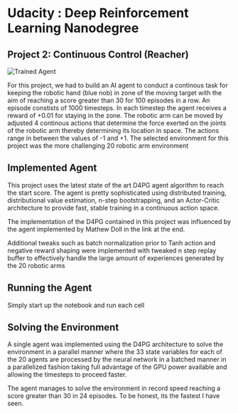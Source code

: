[//]: # (Image References)

[image1]: https://user-images.githubusercontent.com/10624937/43851024-320ba930-9aff-11e8-8493-ee547c6af349.gif "Trained Agent"


# Udacity : Deep Reinforcement Learning Nanodegree

## Project 2: Continuous Control (Reacher)

![Trained Agent][image1]

For this project, we had to build an AI agent to conduct a continous task for keeping the robotic hand (blue nob) in zone of the moving target with the aim of reaching a score greater than 30 for 100 episodes in a row. An episode constists of 1000 timesteps. In each timestep the agent receives a reward of +0.01 for staying in the zone. The robotic arm can be moved by adjusted 4 continous actions that determine the force exerted on the joints of the robotic arm thereby determining its location in space. The actions range in between the values of -1 and +1. The selected environment for this project was the more challenging 20 robotic arm environment

## Implemented Agent

This project uses the latest state of the art D4PG agent algorithm to reach the start score. The agent is pretty sophisticated using distributed training, distributional value estimation, n-step bootstrapping, and an Actor-Critic architecture to provide fast, stable training in a continuous action space.

The implementation of the D4PG contained in this project was influenced by the agent implemented by Mathew Doll in the link at the end.

Additional tweaks such as batch normalization prior to Tanh action and negative reward shaping were implemented with tweaked n step replay buffer to effectively handle the large amount of experiences generated by the 20 robotic arms

## Running the Agent

Simply start up the notebook and run each cell

## Solving the Environment

A single agent was implemented using the D4PG architecture to solve the environment in a parallel manner where the 33 state variables for each of the 20 agents are processed by the neural network in a batched manner in a parallelized fashion taking full advantage of the GPU power available and allowing the timesteps to proceed faster.

The agent manages to solve the environment in record speed reaching a score greater than 30 in 24 episodes. To be honest, its the fastest I have seen.

